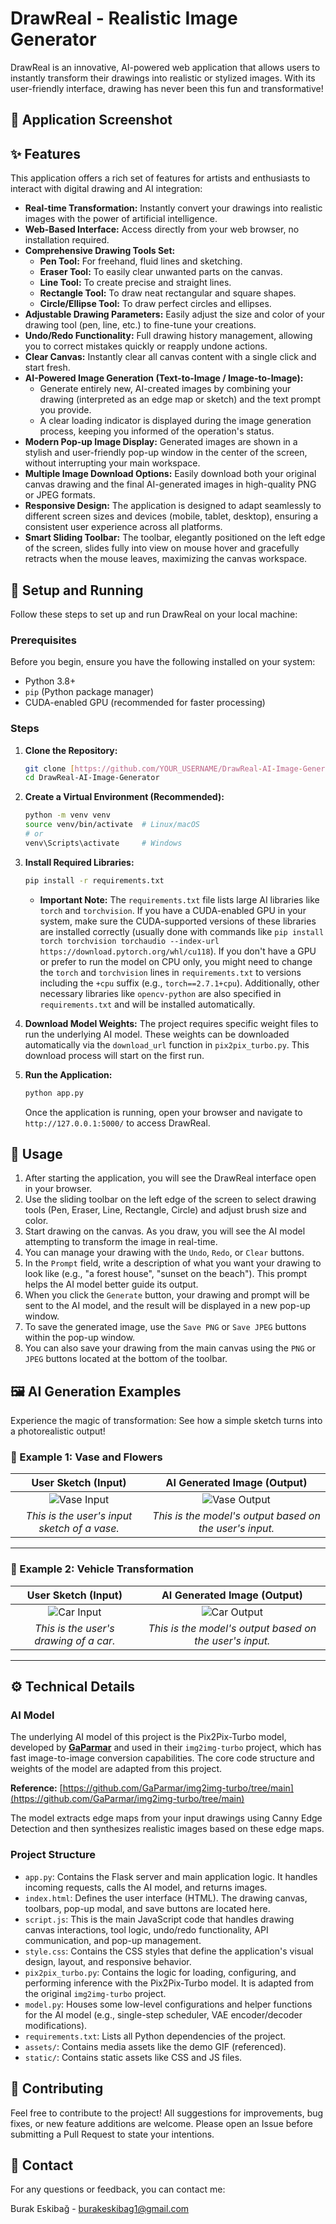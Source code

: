 # DrawReal - Realistic Image Generator

DrawReal is an innovative, AI-powered web application that allows users to instantly transform their drawings into realistic or stylized images. With its user-friendly interface, drawing has never been this fun and transformative!
## 📸 Application Screenshot

## ✨ Features

This application offers a rich set of features for artists and enthusiasts to interact with digital drawing and AI integration:

* **Real-time Transformation:** Instantly convert your drawings into realistic images with the power of artificial intelligence.
* **Web-Based Interface:** Access directly from your web browser, no installation required.
* **Comprehensive Drawing Tools Set:**
    * **Pen Tool:** For freehand, fluid lines and sketching.
    * **Eraser Tool:** To easily clear unwanted parts on the canvas.
    * **Line Tool:** To create precise and straight lines.
    * **Rectangle Tool:** To draw neat rectangular and square shapes.
    * **Circle/Ellipse Tool:** To draw perfect circles and ellipses.
* **Adjustable Drawing Parameters:** Easily adjust the size and color of your drawing tool (pen, line, etc.) to fine-tune your creations.
* **Undo/Redo Functionality:** Full drawing history management, allowing you to correct mistakes quickly or reapply undone actions.
* **Clear Canvas:** Instantly clear all canvas content with a single click and start fresh.
* **AI-Powered Image Generation (Text-to-Image / Image-to-Image):**
    * Generate entirely new, AI-created images by combining your drawing (interpreted as an edge map or sketch) and the text prompt you provide.
    * A clear loading indicator is displayed during the image generation process, keeping you informed of the operation's status.
* **Modern Pop-up Image Display:** Generated images are shown in a stylish and user-friendly pop-up window in the center of the screen, without interrupting your main workspace.
* **Multiple Image Download Options:** Easily download both your original canvas drawing and the final AI-generated images in high-quality PNG or JPEG formats.
* **Responsive Design:** The application is designed to adapt seamlessly to different screen sizes and devices (mobile, tablet, desktop), ensuring a consistent user experience across all platforms.
* **Smart Sliding Toolbar:** The toolbar, elegantly positioned on the left edge of the screen, slides fully into view on mouse hover and gracefully retracts when the mouse leaves, maximizing the canvas workspace.

## 🚀 Setup and Running

Follow these steps to set up and run DrawReal on your local machine:

### Prerequisites

Before you begin, ensure you have the following installed on your system:

* Python 3.8+
* `pip` (Python package manager)
* CUDA-enabled GPU (recommended for faster processing)

### Steps

1.  **Clone the Repository:**
    ```bash
    git clone [https://github.com/YOUR_USERNAME/DrawReal-AI-Image-Generator.git](https://github.com/YOUR_USERNAME/DrawReal-AI-Image-Generator.git)
    cd DrawReal-AI-Image-Generator
    ```

2.  **Create a Virtual Environment (Recommended):**
    ```bash
    python -m venv venv
    source venv/bin/activate  # Linux/macOS
    # or
    venv\Scripts\activate     # Windows
    ```

3.  **Install Required Libraries:**
    ```bash
    pip install -r requirements.txt
    ```

    * **Important Note:** The `requirements.txt` file lists large AI libraries like `torch` and `torchvision`. If you have a CUDA-enabled GPU in your system, make sure the CUDA-supported versions of these libraries are installed correctly (usually done with commands like `pip install torch torchvision torchaudio --index-url https://download.pytorch.org/whl/cu118`). If you don't have a GPU or prefer to run the model on CPU only, you might need to change the `torch` and `torchvision` lines in `requirements.txt` to versions including the `+cpu` suffix (e.g., `torch==2.7.1+cpu`). Additionally, other necessary libraries like `opencv-python` are also specified in `requirements.txt` and will be installed automatically.

4.  **Download Model Weights:**
    The project requires specific weight files to run the underlying AI model. These weights can be downloaded automatically via the `download_url` function in `pix2pix_turbo.py`. This download process will start on the first run.

5.  **Run the Application:**
    ```bash
    python app.py
    ```

    Once the application is running, open your browser and navigate to `http://127.0.0.1:5000/` to access DrawReal.

## 🎨 Usage

1.  After starting the application, you will see the DrawReal interface open in your browser.
2.  Use the sliding toolbar on the left edge of the screen to select drawing tools (Pen, Eraser, Line, Rectangle, Circle) and adjust brush size and color.
3.  Start drawing on the canvas. As you draw, you will see the AI model attempting to transform the image in real-time.
4.  You can manage your drawing with the `Undo`, `Redo`, or `Clear` buttons.
5.  In the `Prompt` field, write a description of what you want your drawing to look like (e.g., "a forest house", "sunset on the beach"). This prompt helps the AI model better guide its output.
6.  When you click the `Generate` button, your drawing and prompt will be sent to the AI model, and the result will be displayed in a new pop-up window.
7.  To save the generated image, use the `Save PNG` or `Save JPEG` buttons within the pop-up window.
8.  You can also save your drawing from the main canvas using the `PNG` or `JPEG` buttons located at the bottom of the toolbar.

## 🖼️ AI Generation Examples

Experience the magic of transformation: See how a simple sketch turns into a photorealistic output!

### 🌸 Example 1: Vase and Flowers

| User Sketch (Input) | AI Generated Image (Output) |
| :---: | :---: |
| ![Vase Input](assets/flowerss.png) | ![Vase Output](assets/flowers.png) |
| *This is the user's input sketch of a vase.* | *This is the model's output based on the user's input.* |

---

### 🚗 Example 2: Vehicle Transformation

| User Sketch (Input) | AI Generated Image (Output) |
| :---: | :---: |
| ![Car Input](assets/carr.png) | ![Car Output](assets/car.png) |
| *This is the user's drawing of a car.* | *This is the model's output based on the user's input.* |

---


## ⚙️ Technical Details

### AI Model

The underlying AI model of this project is the Pix2Pix-Turbo model, developed by **[GaParmar](https://github.com/GaParmar)** and used in their `img2img-turbo` project, which has fast image-to-image conversion capabilities. The core code structure and weights of the model are adapted from this project.

**Reference:**
[https://github.com/GaParmar/img2img-turbo/tree/main](https://github.com/GaParmar/img2img-turbo/tree/main)

The model extracts edge maps from your input drawings using Canny Edge Detection and then synthesizes realistic images based on these edge maps.

### Project Structure

* `app.py`: Contains the Flask server and main application logic. It handles incoming requests, calls the AI model, and returns images.
* `index.html`: Defines the user interface (HTML). The drawing canvas, toolbars, pop-up modal, and save buttons are located here.
* `script.js`: This is the main JavaScript code that handles drawing canvas interactions, tool logic, undo/redo functionality, API communication, and pop-up management.
* `style.css`: Contains the CSS styles that define the application's visual design, layout, and responsive behavior.
* `pix2pix_turbo.py`: Contains the logic for loading, configuring, and performing inference with the Pix2Pix-Turbo model. It is adapted from the original `img2img-turbo` project.
* `model.py`: Houses some low-level configurations and helper functions for the AI model (e.g., single-step scheduler, VAE encoder/decoder modifications).
* `requirements.txt`: Lists all Python dependencies of the project.
* `assets/`: Contains media assets like the demo GIF (referenced).
* `static/`: Contains static assets like CSS and JS files.

## 🤝 Contributing

Feel free to contribute to the project! All suggestions for improvements, bug fixes, or new feature additions are welcome. Please open an Issue before submitting a Pull Request to state your intentions.

## 📧 Contact

For any questions or feedback, you can contact me:

Burak Eskibağ - burakeskibag1@gmail.com
